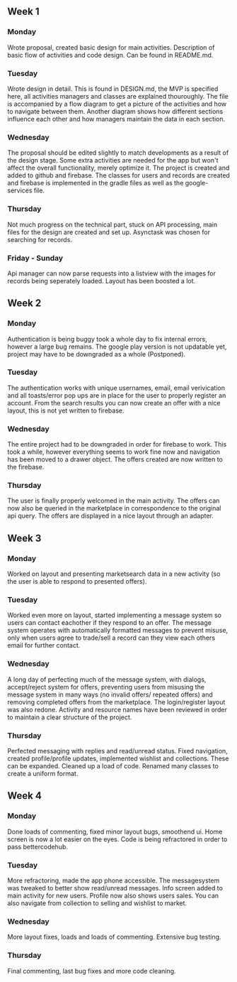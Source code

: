 ## Week 1
### Monday
Wrote proposal, created basic design for main activities. Description of basic flow of activities and code design. Can be found in README.md.
### Tuesday
Wrote design in detail. This is found in DESIGN.md, the MVP is specified here, all activities managers and classes are explained thouroughly.
The file is accompanied by a flow diagram to get a picture of the activities and how to navigate between them. Another diagram
shows how different sections influence each other and how managers maintain the data in each section. 
### Wednesday
The proposal should be edited slightly to match developments as a result of the design stage. Some extra activities are needed for the app
but won't affect the overall functionality, merely optimize it. The project is created and added to github and firebase.
The classes for users and records are created and firebase is implemented in the gradle files as well as the google-services file.
### Thursday
Not much progress on the technical part, stuck on API processing, main files for the design are created and set up. Asynctask was chosen for searching for records.
### Friday - Sunday
Api manager can now parse requests into a listview with the images for records being seperately loaded. Layout has been boosted a lot.
## Week 2
### Monday
Authentication is being buggy took a whole day to fix internal errors, however a large bug remains. The google play version is not updatable yet, project may have to be downgraded as a whole (Postponed).
### Tuesday
The authentication works with unique usernames, email, email verivication and all toasts/error pop ups are in place for the user to properly register an account. From the search results you can now create an offer with a nice layout, this is not yet written to firebase.
### Wednesday
The entire project had to be downgraded in order for firebase to work. This took a while, however everything seems to work fine now and navigation has been moved to a drawer object. The offers created are now written to the firebase.
### Thursday
The user is finally properly welcomed in the main activity. The offers can now also be queried in the marketplace in correspondence to the original api query. The offers are displayed in a nice layout through an adapter.
## Week 3
### Monday
Worked on layout and presenting marketsearch data in a new activity (so the user is able to respond to presented offers).
### Tuesday
Worked even more on layout, started implementing a message system so users can contact eachother if they respond to an offer.
The message system operates with automatically formatted messages to prevent misuse, only when users agree to trade/sell a record can
they view each others email for further contact.
### Wednesday
A long day of perfecting much of the message system, with dialogs, accept/reject system for offers, preventing users from misusing the
message system in many ways (no invalid offers/ repeated offers) and removing completed offers from the marketplace. The login/register
layout was also redone.
Activity and resource names have been reviewed in order to maintain a clear structure of the project.
### Thursday
Perfected messaging with replies and read/unread status. Fixed navigation, created profile/profile updates, implemented wishlist and collections. These can be expanded.
Cleaned up a load of code. Renamed many classes to create a uniform format.
## Week 4
### Monday
Done loads of commenting, fixed minor layout bugs, smoothend ui. Home screen is now a lot easier on the eyes. Code is being refractored in
order to pass bettercodehub.
### Tuesday
More refractoring, made the app phone accessible. The messagesystem was tweaked to better show read/unread messages. Info screen added to
main activity for new users. Profile now also shows users sales. You can also navigate from collection to selling and wishlist to market.
### Wednesday 
More layout fixes, loads and loads of commenting. Extensive bug testing.
### Thursday
Final commenting, last bug fixes and more code cleaning.

